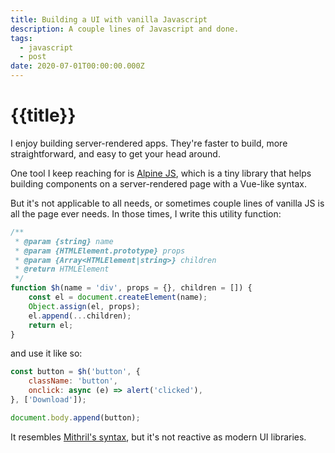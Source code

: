 ```yaml
---
title: Building a UI with vanilla Javascript
description: A couple lines of Javascript and done.
tags:
  - javascript
  - post
date: 2020-07-01T00:00:00.000Z
---
```

# {{title}}

I enjoy building server-rendered apps. They're faster to build, more straightforward, and easy to get your head around.

One tool I keep reaching for is [Alpine JS][alpine], which is a tiny library that helps building components on a server-rendered page with a Vue-like syntax. 

But it's not applicable to all needs, or sometimes couple lines of vanilla JS is all the page ever needs. In those times, I write this utility function:


```js
/**
 * @param {string} name
 * @param {HTMLElement.prototype} props
 * @param {Array<HTMLElement|string>} children
 * @return HTMLElement
 */
function $h(name = 'div', props = {}, children = []) {
    const el = document.createElement(name);
    Object.assign(el, props);
    el.append(...children);
    return el;
}
```

and use it like so:

```js
const button = $h('button', {
    className: 'button',
    onclick: async (e) => alert('clicked'),
}, ['Download']);

document.body.append(button);
```

It resembles [Mithril's syntax][mithril], but it's not reactive as modern UI libraries.




[alpine]: https://github.com/alpinejs/alpine/
[mithril]: https://mithril.js.org/index.html#dom-elements